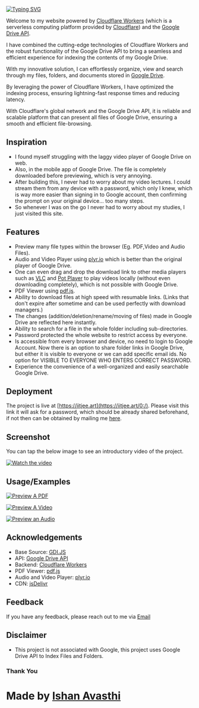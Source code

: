 
[![Typing SVG](https://readme-typing-svg.herokuapp.com?font=Arima&weight=700&size=25&pause=3000&color=66C8FF&background=2C83FF00&width=435&lines=%F0%9F%91%8B%F0%9F%8F%BD+Hello+and+welcome+to+IITJEE.ART+%F0%9F%91%A8%E2%80%8D%F0%9F%8F%AB)](https://iitjee.art/0:/)

Welcome to my website powered by [Cloudflare Workers](https://workers.cloudflare.com/) (which is a serverless computing platform provided by [Cloudflare](https://cloudflare.com/)) and the [Google Drive API](https://developers.google.com/drive/api).         

I have combined the cutting-edge technologies of Cloudflare Workers and the robust functionality of the Google Drive API to bring a seamless and efficient experience for indexing the contents of my Google Drive.

With my innovative solution, I can effortlessly organize, view and search through my files, folders, and documents stored in [Google Drive](https://www.google.com/intl/en_in/drive/).

By leveraging the power of Cloudflare Workers, I have optimized the indexing process, ensuring lightning-fast response times and reducing latency. 

With Cloudflare's global network and the Google Drive API, it is reliable and scalable platform that can present all files of Google Drive, ensuring a smooth and efficient file-browsing.

## Inspiration

* I found myself struggling with the laggy video player of Google Drive on web.
* Also, in the mobile app of Google Drive. The file is completely downloaded before previewing, which is very annoying.
* After building this, I never had to worry about my video lectures. I could stream them from any device with a password, which only I knew, which is way more easier than signing in to Google account, then confirming the prompt on your original device... too many steps.
* So whenever I was on the go I never had to worry about my studies, I just visited this site.


## Features
* Preview many file types within the browser (Eg. PDF,Video and Audio Files).
* Audio and Video Player using [plyr.io](https://plyr.io/) which is better than the original player of Google Drive.
* One can even drag and drop the download link to other media players such as [VLC](https://www.videolan.org/vlc/) and [Pot Player](https://potplayer.tv/) to play videos locally (without even downloading completely), which is not possible with Google Drive.
* PDF Viewer using [pdf.js](https://github.com/mozilla/pdf.js).
* Ability to download files at high speed with resumable links. (Links that don't expire after sometime and can be used perfectly with download managers.)
* The changes (addition/deletion/rename/moving of files) made in Google Drive are reflected here instantly.
* Ability to search for a file in the whole folder including sub-directories.
* Password protected the whole website to restrict access by everyone.
* Is accessible from every browser and device, no need to login to Google Account. Now there is an option to share folder links in Google Drive, but either it is visible to everyone or we can add specific email ids. No option for VISIBLE TO EVERYONE WHO ENTERS CORRECT PASSWORD.
* Experience the convenience of a well-organized and easily searchable Google Drive.

## Deployment
The project is live at [https://iitjee.art](https://iitjee.art/0:/). Please visit this link it will ask for a password, which should be already shared beforehand, if not then can be obtained by mailing me [here](mailto:hello@ishanavasthi.in?cc=heyavasthi@gmail.com&subject=Password%20for%20iitjee.art%3A).

## Screenshot
You can tap the below image to see an introductory video of the project.

[![Watch the video](https://i.imgur.com/VEbtjPr.png)](https://go.ishanavasthi.in/iitjee-art-intro)

## Usage/Examples

[![Preview A PDF](https://img.shields.io/badge/Preview_a_PDF-100000?style=for-the-badge&logo=Preview%20a%20PDF&logoColor=DD3939&labelColor=C71010&color=2C1389)](https://www.iitjee.art/0:/Sample%20PDF.pdf?a=view)


[![Preview A Video](https://img.shields.io/badge/Preview_a%20Video-100000?style=for-the-badge&logo=Preview%20a%20Audio&logoColor=DD3939&labelColor=E7B3B3&color=0B95AD)](https://www.iitjee.art/0:/Sample%20Video.mp4?a=view)

[![Preview an Audio](https://img.shields.io/badge/Preview_an%20Audio-100000?style=for-the-badge&logo=Preview%20a%20Audio&logoColor=DD3939&labelColor=E7B3B3&color=BD0101)](https://www.iitjee.art/0:/Sample%20Audio.mp3?a=view)

## Acknowledgements

* Base Source: [GDI.JS](https://gdi.js.org/)
* API: [Google Drive API](https://developers.google.com/drive/api)
* Backend: [Cloudflare Workers](https://workers.cloudflare.com/)
* PDF Viewer: [pdf.js](https://github.com/mozilla/pdf.js)
* Audio and Video Player: [plyr.io](https://github.com/sampotts/plyr)
* CDN: [jsDelivr](https://www.jsdelivr.com)

## Feedback

If you have any feedback, please reach out to me via [Email](mailto:hello@ishanavasthi.in?cc=heyavasthi@gmail.com&subject=From%20iitjee.art%3A)


## Disclaimer

* This project is not associated with Google, this project uses Google Drive API to Index Files and Folders.

### Thank You
# Made by [Ishan Avasthi](https://ishanavasthi.in?utm_source=iitjee.art)
